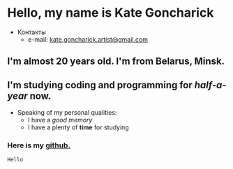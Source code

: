 
# Hello, my name is Kate Goncharick
* Контакты
    * e-mail: kate.goncharick.artist@gmail.com
## I'm almost 20 years old. I'm from Belarus, Minsk. 
## I'm studying coding and programming for _half-a-year_ now.
*  Speaking of my personal qualities:
    * I have a *good memory*
    * I have a plenty of **time** for studying

###  Here is my [github.][gitHub]
    Hello
[gitHub]: https://github.com/KateGoncharik

